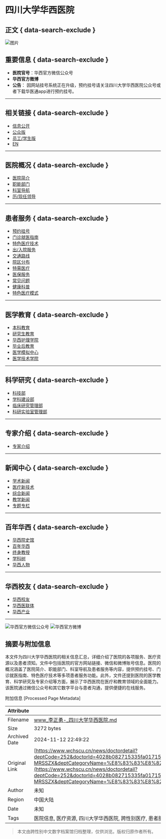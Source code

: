 # 四川大学华西医院

## 正文 { data-search-exclude }


![图片](https://www.wchscu.cn/Uploads/Picture/2024/10/10/s6707a48624fce.jpg)

## 重要信息 { data-search-exclude }

- **医院官号**：华西官方微信公众号
- **华西官方微博**
- **公告**：
  因网站挂号系统正在升级，预约挂号请关注四川大学华西医院公众号或者下载华医通app进行预约挂号。

---

## 相关链接 { data-search-exclude }

- [信息公开](https://www.wchscu.cn/xxgkw/index.html)
- [公众版](https://www.wchscu.cn/public/index.html)
- [员工/学生版](https://www.wchscu.cn/staff/index_new.html)
- [EN](https://www.wchscu.cn/Home.html)

---

## 医院概况 { data-search-exclude }
- [医院简介](https://www.wchscu.cn/about.html#part1)
- [职能部门](https://www.wchscu.cn/about.html#part2)
- [科室导航](https://www.wchscu.cn/departone.html)
- [历/现任领导](https://www.wchscu.cn/about.html#part3)

---

## 患者服务 { data-search-exclude }
- [预约挂号](http://guahao.wchscu.cn/file/h5/index.html#/)
- [门诊就医指南](https://www.wchscu.cn/public/consultation.html)
- [特色医疗技术](https://www.wchscu.cn/public/diseases.html)
- [出/入院服务](https://www.wchscu.cn/public/hospitalized.html)
- [交通路线](https://www.wchscu.cn/public/traffic.html)
- [院区分布](https://www.wchscu.cn/public/hospital.html)
- [特需医疗](https://www.wchscu.cn/public/specia.html)
- [医保服务](https://www.wchscu.cn/public/medical.html)
- [常见问题](https://www.wchscu.cn/public/problem.html)
- [健康科普](https://www.wchscu.cn/public/refuting.html)
- [特色医疗模式](https://www.wchscu.cn/public/characteristic.html)

---

## 医学教育 { data-search-exclude }
- [本科教育](https://it.wchscu.cn/jwb/)
- [研究生教育](http://yjs.cd120.com/index.html)
- [华西护理学院](http://wcsn.scu.edu.cn/index/xyxw/55.htm)
- [毕业后教育](http://whxgp.cd120.com/index.html)
- [医学模拟中心](https://simulationcenter.wchscu.cn/)
- [医学技术学院](https://www.wchscu.cn/department_yxjsxy.html)

---

## 科学研究 { data-search-exclude }
- [科技部](http://www.wchscu.cn/scientific/index.html)
- [学科建设部](https://www.wchscu.cn/scientific/office.html)
- [临床研究管理部](http://kxyj.cd120.com/clinicalresearch.html)
- [科研实验室管理部](javascript:void(0);)

---

## 专家介绍 { data-search-exclude }
- [专家介绍](https://www.wchscu.cn/expertlist.html)

---

## 新闻中心 { data-search-exclude }
- [学术新闻](https://www.wchscu.cn/academi.html)
- [医疗新技术](https://www.wchscu.cn/technology.html)
- [综合新闻](https://www.wchscu.cn/comprehensive.html)
- [教学新闻](http://www.wchscu.cn/public/teaching_news.html)
- [专题专栏](https://www.wchscu.cn/thematic.html)

---

## 百年华西 { data-search-exclude }
- [华西院史馆](https://www.wchscu.cn/ysg/damuchuqi.html)
- [百年华西](https://www.wchscu.cn/bnhx.html)
- [终身教授](https://www.wchscu.cn/dpb/tenured.html)
- [学科树](https://www.wchscu.cn/dpb/subject_tree.html)
- [华西人物](https://www.wchscu.cn/rwzt/honor.html)

---

## 华西校友 { data-search-exclude }
- [华西校友](https://www.wchscu.cn/hxxy.html)
- [华西医联体](https://www.wchscu.cn/ylt.html)
- [华西产业](https://www.wchscu.cn/hxcy.html)

---

![华西官方微信公众号](https://www.wchscu.cn/Uploads/Picture/2019/05/06/s5ccfd19a5977c.jpg)
![华西官方微博](https://www.wchscu.cn/Uploads/Picture/2019/05/06/s5ccfd1a871f91.jpg)

## 摘要与附加信息

<!-- tcd_abstract -->
本文件为四川大学华西医院的相关信息汇总，详细介绍了医院的各项服务、医疗资源以及患者须知。文件中包括医院的官方网站链接、微信和微博账号信息。医院的概况涵盖了医院简介、职能部门、科室导航及患者服务等内容，提供预约挂号、门诊就医指南、特色医疗技术等多项患者服务功能。此外，文件还提到医院的医学教育、科学研究及专家介绍等方面，展示了华西医院在医疗和教育领域的全面能力。该医院通过微信公众号和其它数字平台与患者沟通，提供便捷的在线服务。
<!-- tcd_abstract_end -->

附加信息 [Processed Page Metadata]

| Attribute       | Value                                  |
|-----------------|----------------------------------------|
| Filename        | www_李正勇-_四川大学华西医院.md                             |
| Size            | 3272 bytes                           |
| Archived Date   | 2024-11-12 22:49:22                             |
| Original Link   | [https://www.wchscu.cn/news/doctordetail?deptCode=252&doctorId=4028b082715335fa017153530154008d&hospitalAreaCode=&deptCategoryCode=4110-MRSSZX&deptCategoryName=%E8%83%83%E8%82%A0%E5%A4%96%E7%A7%91%E4%B8%93%E7%A7%91%E9%97%A8%E8%AF%8A](https://www.wchscu.cn/news/doctordetail?deptCode=252&doctorId=4028b082715335fa017153530154008d&hospitalAreaCode=&deptCategoryCode=4110-MRSSZX&deptCategoryName=%E8%83%83%E8%82%A0%E5%A4%96%E7%A7%91%E4%B8%93%E7%A7%91%E9%97%A8%E8%AF%8A)                       |
| Author          | 未知                               |
| Region          | 中国大陆                               |
| Date            | 未知                                 |
| Tags            | 医院信息, 医疗资源, 四川大学华西医院, 跨性别医疗, 患者服务                                 |
>
> 本文由跨性别中文数字档案馆归档整理，仅供浏览。版权归原作者所有。
>